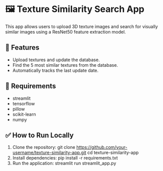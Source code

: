 # 🖼️ Texture Similarity Search App

This app allows users to upload 3D texture images and search for visually similar images using a ResNet50 feature extraction model.

## 🚀 Features
- Upload textures and update the database.
- Find the 5 most similar textures from the database.
- Automatically tracks the last update date.

## 🔧 Requirements
- streamlit
- tensorflow
- pillow
- scikit-learn
- numpy

## ✅ How to Run Locally
1. Clone the repository:
git clone https://github.com/your-username/texture-similarity-app.git cd texture-similarity-app
2. Install dependencies:
pip install -r requirements.txt
3. Run the application:
streamlit run streamlit_app.py